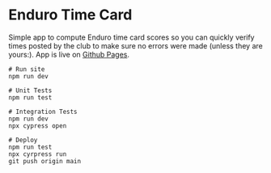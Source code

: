 # Enduro Time Card

Simple app to compute Enduro time card scores so you can quickly verify
times posted by the club to make sure no errors were made (unless they are 
yours:). App is live on [Github Pages](https://troysandal.github.io/timecard/).

```
# Run site
npm run dev

# Unit Tests
npm run test

# Integration Tests
npm run dev
npx cypress open

# Deploy
npm run test
npx cyrpress run
git push origin main
```